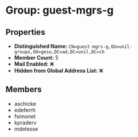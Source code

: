 # Group: guest-mgrs-g

## Properties

- **Distinguished Name:** `CN=guest-mgrs-g,OU=unil-groups,OU=gesu,DC=ad,DC=unil,DC=ch`
- **Member Count:** 5
- **Mail Enabled:** ❌
- **Hidden from Global Address List:** ❌

## Members

- aschicke
- edeferrh
- fsimonet
- kpraderv
- mdelesse
